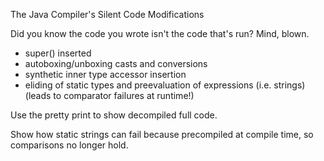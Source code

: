 The Java Compiler's Silent Code Modifications

Did you know the code you wrote isn't the code that's run? Mind, blown.
* super() inserted
* autoboxing/unboxing casts and conversions
* synthetic inner type accessor insertion
* eliding of static types and preevaluation of expressions (i.e. strings)  (leads to comparator failures at runtime!)

Use the pretty print to show decompiled full code.

Show how static strings can fail because precompiled at compile time, so comparisons no longer hold. 
